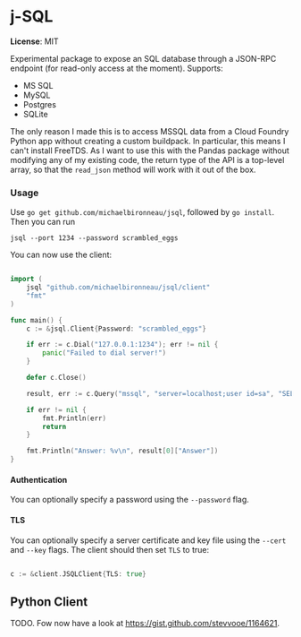# j-SQL

**License**: MIT

Experimental package to expose an SQL database through a JSON-RPC endpoint (for read-only access at the moment). Supports:

* MS SQL
* MySQL
* Postgres
* SQLite

The only reason I made this is to access MSSQL data from a Cloud Foundry Python app without creating a custom buildpack. In particular, this means I can't install FreeTDS. As I want to use this with the Pandas package without modifying any of my existing code, the return type of the API is a top-level array, so that the `read_json` method will work with it out of the box. 


### Usage
Use `go get github.com/michaelbironneau/jsql`, followed by `go install`. Then you can run

```
jsql --port 1234 --password scrambled_eggs
```

You can now use the client:

```go

import (
	jsql "github.com/michaelbironneau/jsql/client"
	"fmt"
)

func main() {
	c := &jsql.Client{Password: "scrambled_eggs"}

	if err := c.Dial("127.0.0.1:1234"); err != nil {
		panic("Failed to dial server!")
	}

	defer c.Close()

	result, err := c.Query("mssql", "server=localhost;user id=sa", "SELECT 1 AS 'Answer'")

	if err != nil {
		fmt.Println(err)
		return
	}

	fmt.Println("Answer: %v\n", result[0]["Answer"])
}

```

#### Authentication

You can optionally specify a password using the `--password` flag.

#### TLS

You can optionally specify a server certificate and key file using the `--cert` and `--key` flags. The client should then set `TLS` to true:

```go

c := &client.JSQLClient{TLS: true}
```


## Python Client

TODO. Fow now have a look at https://gist.github.com/stevvooe/1164621.